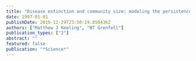 ```yaml
---
title: "Disease extinction and community size: modeling the persistence of measles"
date: 1997-01-01
publishDate: 2019-12-29T23:50:19.850436Z
authors: ["Matthew J Keeling", "BT Grenfell"]
publication_types: ["2"]
abstract: ""
featured: false
publication: "*Science*"
---
```


